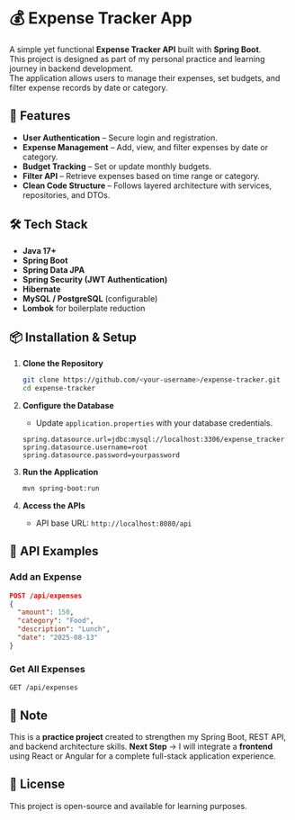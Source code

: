 # 💰 Expense Tracker App

A simple yet functional **Expense Tracker API** built with **Spring Boot**.  
This project is designed as part of my personal practice and learning journey in backend development.  
The application allows users to manage their expenses, set budgets, and filter expense records by date or category.


## 🚀 Features

- **User Authentication** – Secure login and registration.
- **Expense Management** – Add, view, and filter expenses by date or category.
- **Budget Tracking** – Set or update monthly budgets.
- **Filter API** – Retrieve expenses based on time range or category.
- **Clean Code Structure** – Follows layered architecture with services, repositories, and DTOs.


## 🛠️ Tech Stack

- **Java 17+**
- **Spring Boot**
- **Spring Data JPA**
- **Spring Security (JWT Authentication)**
- **Hibernate**
- **MySQL / PostgreSQL** (configurable)
- **Lombok** for boilerplate reduction


## 📦 Installation & Setup

1. **Clone the Repository**
   ``` bash
   git clone https://github.com/<your-username>/expense-tracker.git
   cd expense-tracker
   ````

2. **Configure the Database**

   * Update `application.properties` with your database credentials.

   ```properties
   spring.datasource.url=jdbc:mysql://localhost:3306/expense_tracker
   spring.datasource.username=root
   spring.datasource.password=yourpassword
   ```

3. **Run the Application**

   ```bash
   mvn spring-boot:run
   ```

4. **Access the APIs**

   * API base URL: `http://localhost:8080/api`



## 📄 API Examples

### **Add an Expense**

```json
POST /api/expenses
{
  "amount": 150,
  "category": "Food",
  "description": "Lunch",
  "date": "2025-08-13"
}
```

### **Get All Expenses**

```
GET /api/expenses
```


## 📌 Note

This is a **practice project** created to strengthen my Spring Boot, REST API, and backend architecture skills.
**Next Step** → I will integrate a **frontend** using React or Angular for a complete full-stack application experience.


## 📜 License

This project is open-source and available for learning purposes.

```

